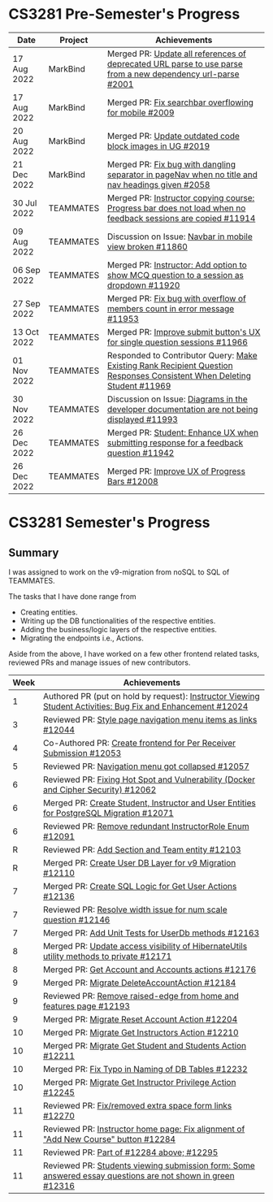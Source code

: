 # CS3281 Pre-Semester's Progress

| Date        | Project   | Achievements                                                                                                                                                                 |
| ----------- | --------- | ---------------------------------------------------------------------------------------------------------------------------------------------------------------------------- |
| 17 Aug 2022 | MarkBind  | Merged PR: [Update all references of deprecated URL parse to use parse from a new dependency url-parse #2001](https://github.com/MarkBind/markbind/pull/2001)                |
| 17 Aug 2022 | MarkBind  | Merged PR: [Fix searchbar overflowing for mobile #2009](https://github.com/MarkBind/markbind/pull/2009)                                                                      |
| 20 Aug 2022 | MarkBind  | Merged PR: [Update outdated code block images in UG #2019](https://github.com/MarkBind/markbind/pull/2019)                                                                   |
| 21 Dec 2022 | MarkBind  | Merged PR: [Fix bug with dangling separator in pageNav when no title and nav headings given #2058](https://github.com/MarkBind/markbind/pull/2058)                           |
| 30 Jul 2022 | TEAMMATES | Merged PR: [Instructor copying course: Progress bar does not load when no feedback sessions are copied #11914](https://github.com/TEAMMATES/teammates/pull/11914)            |
| 09 Aug 2022 | TEAMMATES | Discussion on Issue: [Navbar in mobile view broken #11860](https://github.com/TEAMMATES/teammates/issues/11860)                                                              |
| 06 Sep 2022 | TEAMMATES | Merged PR: [Instructor: Add option to show MCQ question to a session as dropdown #11920](https://github.com/TEAMMATES/teammates/pull/11920)                                  |
| 27 Sep 2022 | TEAMMATES | Merged PR: [Fix bug with overflow of members count in error message #11953](https://github.com/TEAMMATES/teammates/pull/11953)                                               |
| 13 Oct 2022 | TEAMMATES | Merged PR: [Improve submit button's UX for single question sessions #11966](https://github.com/TEAMMATES/teammates/pull/11966)                                               |
| 01 Nov 2022 | TEAMMATES | Responded to Contributor Query: [Make Existing Rank Recipient Question Responses Consistent When Deleting Student #11969](https://github.com/TEAMMATES/teammates/pull/11969) |
| 30 Nov 2022 | TEAMMATES | Discussion on Issue: [Diagrams in the developer documentation are not being displayed #11993](https://github.com/TEAMMATES/teammates/issues/11993)                           |
| 26 Dec 2022 | TEAMMATES | Merged PR: [Student: Enhance UX when submitting response for a feedback question #11942](https://github.com/TEAMMATES/teammates/pull/11942)                                  |
| 26 Dec 2022 | TEAMMATES | Merged PR: [Improve UX of Progress Bars #12008](https://github.com/TEAMMATES/teammates/pull/12008)                                                                           |

# CS3281 Semester's Progress

## Summary

I was assigned to work on the v9-migration from noSQL to SQL of TEAMMATES.

The tasks that I have done range from

- Creating entities.
- Writing up the DB functionalities of the respective entities.
- Adding the business/logic layers of the respective entities.
- Migrating the endpoints i.e., Actions.

Aside from the above, I have worked on a few other frontend related tasks, reviewed PRs and manage issues of new contributors.

| Week | Achievements                                                                                                                                                     |
| ---- | ---------------------------------------------------------------------------------------------------------------------------------------------------------------- |
| 1    | Authored PR (put on hold by request): [Instructor Viewing Student Activities: Bug Fix and Enhancement #12024](https://github.com/TEAMMATES/teammates/pull/12024) |
| 3    | Reviewed PR: [Style page navigation menu items as links #12044](https://github.com/TEAMMATES/teammates/pull/12044)                                               |
| 4    | Co-Authored PR: [Create frontend for Per Receiver Submission #12053](https://github.com/TEAMMATES/teammates/pull/12053)                                          |
| 5    | Reviewed PR: [Navigation menu got collapsed #12057](https://github.com/TEAMMATES/teammates/pull/12057)                                                           |
| 6    | Reviewed PR: [Fixing Hot Spot and Vulnerability (Docker and Cipher Security) #12062](https://github.com/TEAMMATES/teammates/pull/12062)                          |
| 6    | Merged PR: [Create Student, Instructor and User Entities for PostgreSQL Migration #12071](https://github.com/TEAMMATES/teammates/pull/12071)                     |
| 6    | Reviewed PR: [Remove redundant InstructorRole Enum #12091](https://github.com/TEAMMATES/teammates/pull/12091)                                                    |
| R    | Reviewed PR: [Add Section and Team entity #12103](https://github.com/TEAMMATES/teammates/pull/12103)                                                             |
| R    | Merged PR: [Create User DB Layer for v9 Migration #12110](https://github.com/TEAMMATES/teammates/pull/12110)                                                     |
| 7    | Merged PR: [Create SQL Logic for Get User Actions #12136](https://github.com/TEAMMATES/teammates/pull/12136)                                                     |
| 7    | Reviewed PR: [Resolve width issue for num scale question #12146](https://github.com/TEAMMATES/teammates/pull/12146)                                              |
| 7    | Merged PR: [Add Unit Tests for UserDb methods #12163](https://github.com/TEAMMATES/teammates/pull/12163)                                                         |
| 8    | Merged PR: [Update access visibility of HibernateUtils utility methods to private #12171](https://github.com/TEAMMATES/teammates/pull/12171)                     |
| 8    | Merged PR: [Get Account and Accounts actions #12176](https://github.com/TEAMMATES/teammates/pull/12176)                                                          |
| 9    | Merged PR: [Migrate DeleteAccountAction #12184](https://github.com/TEAMMATES/teammates/pull/12184)                                                               |
| 9    | Reviewed PR: [Remove raised-edge from home and features page #12193](https://github.com/TEAMMATES/teammates/pull/12193)                                          |
| 9    | Merged PR: [Migrate Reset Account Action #12204](https://github.com/TEAMMATES/teammates/pull/12204)                                                              |
| 10   | Merged PR: [Migrate Get Instructors Action #12210](https://github.com/TEAMMATES/teammates/pull/12210)                                                            |
| 10   | Merged PR: [Migrate Get Student and Students Action #12211](https://github.com/TEAMMATES/teammates/pull/12211)                                                   |
| 10   | Merged PR: [Fix Typo in Naming of DB Tables #12232](https://github.com/TEAMMATES/teammates/pull/12232)                                                           |
| 10   | Merged PR: [Migrate Get Instructor Privilege Action #12245](https://github.com/TEAMMATES/teammates/pull/12245)                                                   |
| 11   | Reviewed PR: [Fix/removed extra space form links #12270](https://github.com/TEAMMATES/teammates/pull/12270)                                                      |
| 11   | Reviewed PR: [Instructor home page: Fix alignment of "Add New Course" button #12284](https://github.com/TEAMMATES/teammates/pull/12284)                          |
| 11   | Reviewed PR: [Part of #12284 above; #12295](https://github.com/TEAMMATES/teammates/pull/12295)                                                                   |
| 11   | Reviewed PR: [Students viewing submission form: Some answered essay questions are not shown in green #12316](https://github.com/TEAMMATES/teammates/pull/12316)  |
